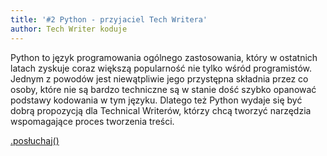 ```yaml
---
title: '#2 Python - przyjaciel Tech Writera'
author: Tech Writer koduje
---
```


Python to język programowania ogólnego zastosowania, który w ostatnich latach
zyskuje coraz większą popularność nie tylko wśród programistów. Jednym z powodów
jest niewątpliwie jego przystępna składnia przez co osoby, które nie są bardzo
techniczne są w stanie dość szybko opanować podstawy kodowania w tym języku.
Dlatego też Python wydaje się być dobrą propozycją dla Technical Writerów,
którzy chcą tworzyć narzędzia wspomagające proces tworzenia treści.

<a class="brandButton" href="https://anchor.fm/docdeveloper/episodes/2-Python---przyjaciel-Tech-Writera-e41e6l" target="_blank" rel="noopener noreferrer">.posłuchaj()</a>
